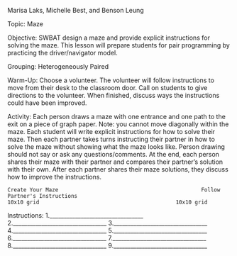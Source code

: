 Marisa Laks, Michelle Best, and Benson Leung

Topic: Maze

Objective: SWBAT design a maze and provide explicit instructions for solving the maze. This lesson will prepare students for pair programming by practicing the driver/navigator model.

Grouping: Heterogeneously Paired

Warm-Up: Choose a volunteer. The volunteer will follow instructions to move from their desk to the classroom door. Call on students to give directions to the volunteer. When finished, discuss ways the instructions could have been improved.

Activity: Each person draws a maze with one entrance and one path to the exit on a piece of graph paper. Note: you cannot move diagonally within the maze. Each student will write explicit instructions for how to solve their maze. Then each partner takes turns instructing their partner in how to solve the maze without showing what the maze looks like. Person drawing should not say or ask any questions/comments.  At the end, each person shares their maze with their partner and compares their partner’s solution with their own. After each partner shares their maze solutions, they discuss how to improve the instructions.



   	Create Your Maze				                             Follow Partner's Instructions
    10x10 grid                                           10x10 grid


Instructions:
1._________________________________
2._________________________________
3._________________________________
4._________________________________
5._________________________________
6._________________________________
7._________________________________
8._________________________________
9._________________________________
